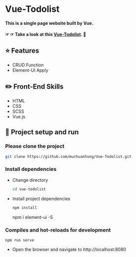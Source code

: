 # Vue-Todolist

#### This is a single page website built by Vue.

#### ☞ ☞ Take a look at this [Vue-Todolist](https://muchuanhung.github.io/Vue-Todolist/). 👀

## ⭐ Features

- CRUD Function
- Element-UI Apply

## ✏️ Front-End Skills

- HTML
- CSS
- SCSS
- Vue.js

## 🏃‍ Project setup and run

### Please clone the project

```bash
git clone https://github.com/muchuanhung/Vue-Todolist.git
```

### Install dependencies

- Change directory
  ```bash
  cd vue-todolist
  ```
- Install project dependencies
  ```bash
  npm install
  ```
  npm i element-ui -S

### Compiles and hot-reloads for development

```
npm run serve
```

- Open the browser and navigate to http://localhost:8080
